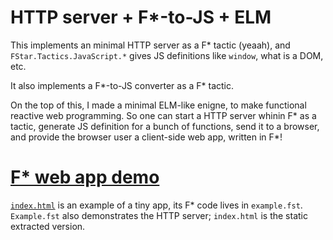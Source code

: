# HTTP server + F*-to-JS + ELM

This implements an minimal HTTP server as a F* tactic (yeaah), and `FStar.Tactics.JavaScript.*` gives JS definitions like `window`, what is a DOM, etc.

It also implements a F*-to-JS converter as a F* tactic.

On the top of this, I made a minimal ELM-like enigne, to make functional reactive web programming. So one can start a HTTP server whinin F* as a tactic, generate JS definition for a bunch of functions, send it to a browser, and provide the browser user a client-side web app, written in F*!

# [F* web app demo](https://raw.githack.com/W95Psp/FStar-HTTP-Server/master/index.html)
[`index.html`](https://raw.githack.com/W95Psp/FStar-HTTP-Server/master/index.html) is an example of a tiny app, its F* code lives in `example.fst`. `Example.fst` also demonstrates the HTTP server; `index.html` is the static extracted version.





